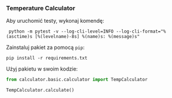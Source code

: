 ### Temperature Calculator

Aby uruchomić testy, wykonaj komendę:

```shell
 python -m pytest -v --log-cli-level=INFO --log-cli-format="%(asctime)s [%(levelname)-8s] %(name)s: %(message)s" 
```

Zainstaluj pakiet za pomocą `pip`:

```shell
pip install -r requirements.txt
```

Użyj pakietu w swoim kodzie:

```python
from calculator.basic.calculator import TempCalculator

TempCalculator.calculate()
```
